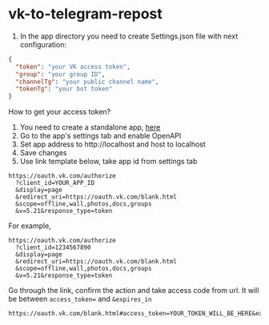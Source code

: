# vk-to-telegram-repost

1. In the app directory you need to create Settings.json file with next configuration:
```json
{
  "token": "your VK access token",
  "group": "your group ID",
  "channelTg": "your public channel name",
  "tokenTg": "your bot token"
}
```
How to get your access token?
1. You need to create a standalone app, [here](https://vk.com/editapp?act=create)
2. Go to the app's settings tab and enable OpenAPI
3. Set app address to http://localhost and host to localhost
4. Save changes
5. Use link template below, take app id from settings tab
```
https://oauth.vk.com/authorize
  ?client_id=YOUR_APP_ID
  &display=page
  &redirect_uri=https://oauth.vk.com/blank.html
  &scope=offline,wall,photos,docs,groups
  &v=5.21&response_type=token
```

For example, 
```
https://oauth.vk.com/authorize
  ?client_id=1234567890
  &display=page
  &redirect_uri=https://oauth.vk.com/blank.html
  &scope=offline,wall,photos,docs,groups
  &v=5.21&response_type=token
```

Go through the link, confirm the action and take access code from url. It will be between ```access_token=``` and ```&expires_in```
```
https://oauth.vk.com/blank.html#access_token=YOUR_TOKEN_WILL_BE_HERE&expires_in=0&user_id&other_data
```
